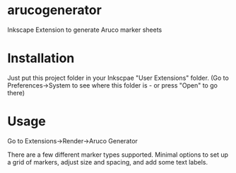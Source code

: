 # arucogenerator
Inkscape Extension to generate Aruco marker sheets

# Installation
Just put this project folder in your Inkscpae "User Extensions" folder. (Go to Preferences->System to see where this folder is - or press "Open" to go there)

# Usage
Go to Extensions->Render->Aruco Generator

There are a few different marker types supported. Minimal options to set up a grid of markers, adjust size and spacing, and add some text labels.
